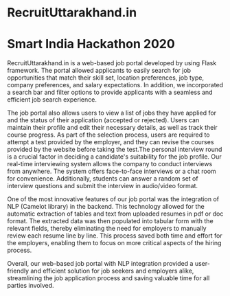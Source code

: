 # RecruitUttarakhand.in
# Smart India Hackathon 2020
 
RecruitUttarakhand.in is a web-based job portal developed by using Flask framework. The portal allowed applicants to easily search for job opportunities that match their skill set, location preferences, job type, company preferences, and salary expectations. In addition, we incorporated a search bar and filter options to provide applicants with a seamless and efficient job search experience.

The job portal also allows users to view a list of jobs they have applied for and the status of their application (accepted or rejected). Users can maintain their profile and edit their necessary details, as well as track their course progress. As part of the selection process, users are required to attempt a test provided by the employer, and they can revise the courses provided by the website before taking the test.The personal interview round is a crucial factor in deciding a candidate's suitability for the job profile. Our real-time interviewing system allows the company to conduct interviews from anywhere. The system offers face-to-face interviews or a chat room for convenience. Additionally, students can answer a random set of interview questions and submit the interview in audio/video format.

One of the most innovative features of our job portal was the integration of NLP (Camelot library) in the backend. This technology allowed for the automatic extraction of tables and text from uploaded resumes in pdf or doc format. The extracted data was then populated into tabular form with the relevant fields, thereby eliminating the need for employers to manually review each resume line by line. This process saved both time and effort for the employers, enabling them to focus on more critical aspects of the hiring process.

Overall, our web-based job portal with NLP integration provided a user-friendly and efficient solution for job seekers and employers alike, streamlining the job application process and saving valuable time for all parties involved.



  
 

